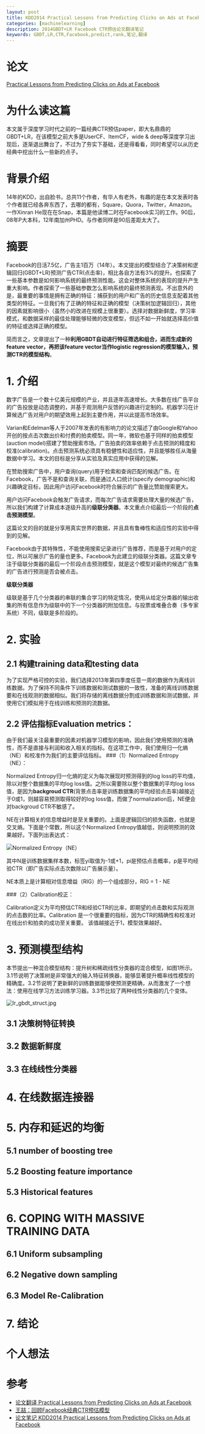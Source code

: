 ```yaml
---
layout: post
title: KDD2014 Practical Lessons from Predicting Clicks on Ads at Facebook笔记
categories: [machinelearning]
description: 2014GBDT+LR Facebook CTR预估论文翻译笔记
keywords: GBDT,LR,CTR,Facebook,predict,rank,笔记,翻译
---
```


# 论文
[Practical Lessons from Predicting Clicks on Ads at Facebook](https://research.fb.com/wp-content/uploads/2016/11/practical-lessons-from-predicting-clicks-on-ads-at-facebook.pdf)

# 为什么读这篇
本文属于深度学习时代之前的一篇经典CTR预估paper，即大名鼎鼎的GBDT+LR，在该模型之前大多是UserCF、ItemCF，wide & deep等深度学习出现后，逐渐退出舞台了，不过为了夯实下基础，还是得看看，同时希望可以从历史经典中挖出什么一些新的点子。

# 背景介绍
14年的KDD，出自脸书，总共11个作者，有华人有老外，有趣的是在本文发表时各个作者就已经各奔东西了，去哪的都有，Square，Quora，Twitter，Amazon。一作Xinran He现在在Snap，本篇是他读博二时在Facebook实习的工作。90后，08年P大本科，12年南加州PHD。与作者同样是90后差距太大了。

# 摘要
Facebook的日活7.5亿，广告主1百万（14年）。本文提出的模型结合了决策树和逻辑回归(GBDT+LR)预测广告CTR(点击率)，相比各自方法有3%的提升。也探索了一些基本参数是如何影响系统的最终预测性能。这会对整体系统的表现的提升产生重大影响。作者探索了一些基础参数怎么影响系统的最终预测表现。不出意外的是，最重要的事情是拥有正确的特征：捕获到的用户和广告的历史信息支配着其他类型的特征。一旦我们有了正确的特征和正确的模型（决策树加逻辑回归），其他的因素就影响很小（虽然小的改进在规模上很重要）。选择对数据新鲜度，学习率模式，和数据采样的最佳处理能够轻微的改变模型，但远不如一开始就选择高价值的特征或选择正确的模型。
       
简而言之，文章提出了一种**利用GBDT自动进行特征筛选和组合，进而生成新的feature vector，再把该feature vector当作logistic regression的模型输入，预测CTR的模型结构**。

# 1. 介绍
数字广告是一个数十亿美元规模的产业，并且逐年高速增长。大多数在线广告平台的广告投放是动态调整的，并基于观测用户反馈的兴趣进行定制的。机器学习在计算候选广告对用户的期望效用上起到主要作用，并以此提高市场效率。

Varian和Edelman等人于2007年发表的有影响力的论文描述了由Google和Yahoo开创的按点击次数出价和付费的拍卖模型。同一年，微软也基于同样的拍卖模型(auction model)搭建了赞助搜索市场。广告拍卖的效率依赖于点击预测的精度和校准(calibration)。点击预测系统必须具有稳健性和适应性，并且能够胜任从海量数据中学习。本文的目标是分享从实验及真实应用中获得的见解。

在赞助搜索广告中，用户查询(query)用于检索和查询匹配的候选广告。在Facebook，广告不是和查询关联，而是通过人口统计(specify demographic)和兴趣确定目标，因此用户访问Facebook时符合展示的广告量比赞助搜索更大。

用户访问Facebook会触发广告请求，而每次广告请求需要处理大量的候选广告，所以我们构建了计算成本逐级升高的**级联分类器**。本文重点介绍最后一个阶段的**点击预测模型**。

这篇论文的目的就是分享用真实世界的数据，并且具有鲁棒性和适应性的实验中得到的见解。

Facebook由于其特殊性，不能使用搜索记录进行广告推荐，而是基于对用户的定位，所以可展示广告的量也更多。Facebook为此建立的级联分类器。这篇文章专注于级联分类器的最后一个阶段点击预测模型，就是这个模型对最终的候选广告集的广告进行预测是否会被点击。

**级联分类器**

级联是基于几个分类器的串联的集合学习的特定情况，使用从给定分类器的输出收集的所有信息作为级联中的下一个分类器的附加信息。与投票或堆叠合奏（多专家系统）不同，级联是多阶段的。


# 2. 实验

## 2.1 构建training data和testing data
为了实现严格可控的实验，我们选择2013年第四季度任意一周的数据作为离线训练数据。为了保持不同条件下训练数据和测试数据的一致性，准备的离线训练数据要和在线观测的数据相似。我们将存储的离线数据分割成训练数据和测试数据，并使用它们模拟用于在线训练和预测的流数据。

## 2.2 评估指标Evaluation metrics：

由于我们最关注最重要的因素对机器学习模型的影响，因此我们使用预测的准确性，而不是直接与利润和收入相关的指标。在这项工作中，我们使用归一化熵（NE）和校准作为我们的主要评估指标。
###（1）Normalized Entropy（NE）：

Normalized Entropy归一化熵的定义为每次展现时预测得到的log loss的平均值，除以对整个数据集的平均log loss值。之所以需要除以整个数据集的平均log loss值，是因为**backgroud CTR**(背景点击率是训练数据集的平均经验点击率)越接近于0或1，则越容易预测取得较好的log loss值，而做了normalization后，NE便会对backgroud CTR不敏感了。

NE在计算相关的信息增益时是至关重要的。上面是逻辑回归的损失函数，也就是交叉熵。下面是个常数，所以这个Normalized Entropy值越低，则说明预测的效果越好。下面列出表达式：

![Normalized Entropy（NE）](/img/paper/ne.png)

其中N是训练数据集样本数，标签yi取值为-1或+1，pi是预估点击概率，p是平均经验CTR（即广告实际点击次数除以广告展示量）。

NE本质上是计算相对信息增益（RIG）的一个组成部分，RIG = 1 - NE

###（2）Calibration校正：

Calibration定义为平均预估CTR和经验CTR的比率，即期望的点击数和实际观测的点击数的比率。Calibration 是一个很重要的指标，因为CTR的精确性和校准对在线出价和拍卖的成功至关重要。 该值越接近于1，模型效果越好。

# 3. 预测模型结构

本节提出一种混合模型结构：提升树和稀疏线性分类器的混合模型，如图1所示。3.1节说明了决策树是非常强大的输入特征转换器，能够显著提升概率线性模型的精确度。3.2节说明了更新鲜的训练数据能够使预测更精确，从而激发了一个想法：使用在线学习方法训练学习器。3.3节比较了两种线性分类器的几个变体。

![lr_gbdt_struct.jpg](/img/paper/lr_gbdt_struct.jpg)

## 3.1 决策树特征转换

## 3.2 数据新鲜度
## 3.3 在线线性分类器

# 4. 在线数据连接器
# 5. 内存和延迟的均衡
## 5.1 number of boosting tree
## 5.2 Boosting feature importance
## 5.3 Historical features

# 6. COPING WITH MASSIVE TRAINING DATA
## 6.1 Uniform subsampling
## 6.2 Negative down sampling
## 6.3 Model Re-Calibration

# 7. 结论

# 个人想法

# 参考
- [论文翻译 Practical Lessons from Predicting Clicks on Ads at Facebook](https://cloud.tencent.com/developer/article/1559589)
- [王喆：回顾Facebook经典CTR预估模型](https://zhuanlan.zhihu.com/p/32321996)
- [论文笔记 KDD2014 Practical Lessons from Predicting Clicks on Ads at Facebook](https://www.jianshu.com/p/698d02b20916)
